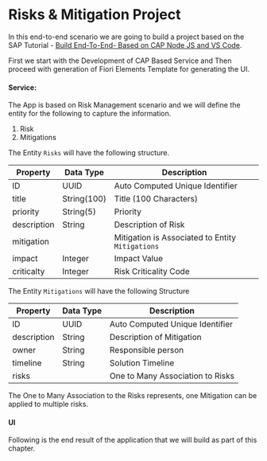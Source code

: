 # Risks & Mitigation Project

In this end-to-end scenario we are going to build a project based on the SAP Tutorial - [Build End-To-End- Based on CAP Node JS and VS Code](https://developers.sap.com/mission.btp-application-cap-e2e.html).

First we start with the Development of CAP Based Service and Then proceed with generation of Fiori Elements Template for generating the UI.

#### Service:

The App is based on Risk Management scenario and we will define the entity for the following to capture the information.

1. Risk
2. Mitigations

The Entity `Risks` will have the following structure.

| Property    | Data Type   | Description                                      |
| ----------- | ----------- | ------------------------------------------------ |
| ID          | UUID        | Auto Computed Unique Identifier                  |
| title       | String(100) | Title (100 Characters)                           |
| priority    | String(5)   | Priority                                         |
| description | String      | Description of Risk                              |
| mitigation  |             | Mitigation is Associated to Entity `Mitigations` |
| impact      | Integer     | Impact Value                                     |
| criticalty  | Integer     | Risk Criticality Code                            |

The Entity `Mitigations` will have the following Structure

| Property    | Data Type | Description                      |
| ----------- | --------- | -------------------------------- |
| ID          | UUID      | Auto Computed Unique Identifier  |
| description | String    | Description of Mitigation        |
| owner       | String    | Responsible person               |
| timeline    | String    | Solution Timeline                |
| risks       |           | One to Many Association to Risks |

The One to Many Association to the Risks represents, one Mitigation can be applied to multiple risks.

#### UI

Following is the end result of the application that we will build as part of this chapter.
